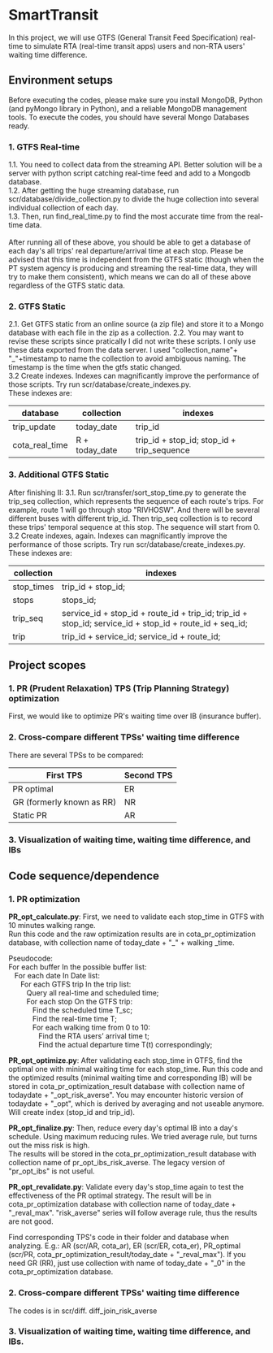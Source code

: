 # SmartTransit

In this project, we will use GTFS (General Transit Feed Specification) real-time to simulate RTA (real-time transit apps) users and non-RTA users' waiting time difference.

## Environment setups ##
Before executing the codes, please make sure you install MongoDB, Python (and pyMongo library in Python), and a reliable MongoDB management tools.
To execute the codes, you should have several Mongo Databases ready.

### 1. GTFS Real-time ###
1.1. You need to collect data from the streaming API. Better solution will be a server with python script catching real-time feed and add to a Mongodb database.<br />
1.2. After getting the huge streaming database, run scr/database/divide_collection.py to divide the huge collection into several individual collection of each day.<br />
1.3. Then, run find_real_time.py to find the most accurate time from the real-time data.<br />
<br />
After running all of these above, you should be able to get a database of each day's all trips' real departure/arrival time at each stop. Please be advised that this time is independent from the GTFS static (though when the PT system agency is producing and streaming the real-time data, they will try to make them consistent), which means we can do all of these above regardless of the GTFS static data.

### 2. GTFS Static
2.1. Get GTFS static from an online source (a zip file) and store it to a Mongo database with each file in the zip as a collection.
2.2. You may want to revise these scripts since pratically I did not write these scripts. I only use these data exported from the data server. I used "collection_name"+ "_"+timestamp to name the collection to avoid ambiguous naming. The timestamp is the time when the gtfs static changed. <br />
3.2 Create indexes. Indexes can magnificantly improve the performance of those scripts. Try run scr/database/create_indexes.py.<br />
These indexes are:

database | collection | indexes
------------- | ------------- | -------------
trip_update | today_date | trip_id
cota_real_time | R + today_date | trip_id + stop_id; stop_id + trip_sequence




### 3. Additional GTFS Static
After finishing II:
3.1. Run scr/transfer/sort_stop_time.py to generate the trip_seq collection, which represents the sequence of each route's trips. 
For example, route 1 will go through stop "RIVHOSW". And there will be several different buses with different trip_id. Then trip_seq collection is to record these trips' temporal sequence at this stop. The sequence will start from 0.<br />
3.2 Create indexes, again. Indexes can magnificantly improve the performance of those scripts. Try run scr/database/create_indexes.py.<br />
These indexes are:

collection | indexes
------------- | -------------
stop_times| trip_id + stop_id;<br />
stops| stops_id;<br />
trip_seq | service_id + stop_id + route_id + trip_id; trip_id + stop_id; service_id + stop_id + route_id + seq_id;<br />
trip | trip_id + service_id; service_id + route_id;<br />

## Project scopes ##

### 1. PR (Prudent Relaxation) TPS (Trip Planning Strategy) optimization ###
First, we would like to optimize PR's waiting time over IB (insurance buffer).
### 2. Cross-compare different TPSs' waiting time difference
There are several TPSs to be compared: 

First TPS  | Second TPS
------------- | -------------
PR optimal  | ER
GR (formerly known as RR)  | NR
Static PR    | AR
### 3. Visualization of waiting time, waiting time difference, and IBs


## Code sequence/dependence
### 1. PR optimization ###
**PR_opt_calculate.py**: First, we need to validate each stop_time in GTFS with 10 minutes walking range.<br />
Run this code and the raw optimization results are in cota_pr_optimization database, with collection name of today_date + "_" + walking _time.

Pseudocode:<br />
For each buffer In the possible buffer list:<br />
&nbsp;&nbsp;&nbsp;For each date In Date list:<br />
&nbsp;&nbsp;&nbsp;&nbsp;&nbsp;&nbsp;For each GTFS trip In the trip list:<br />
&nbsp;&nbsp;&nbsp;&nbsp;&nbsp;&nbsp;&nbsp;&nbsp;&nbsp;Query all real-time and scheduled time;<br />
&nbsp;&nbsp;&nbsp;&nbsp;&nbsp;&nbsp;&nbsp;&nbsp;&nbsp;For each stop On the GTFS trip:<br />
&nbsp;&nbsp;&nbsp;&nbsp;&nbsp;&nbsp;&nbsp;&nbsp;&nbsp;&nbsp;&nbsp;&nbsp;Find the scheduled time T_sc;<br />
&nbsp;&nbsp;&nbsp;&nbsp;&nbsp;&nbsp;&nbsp;&nbsp;&nbsp;&nbsp;&nbsp;&nbsp;Find the real-time time T;<br />
&nbsp;&nbsp;&nbsp;&nbsp;&nbsp;&nbsp;&nbsp;&nbsp;&nbsp;&nbsp;&nbsp;&nbsp;For each walking time from 0 to 10:<br />
&nbsp;&nbsp;&nbsp;&nbsp;&nbsp;&nbsp;&nbsp;&nbsp;&nbsp;&nbsp;&nbsp;&nbsp;&nbsp;&nbsp;&nbsp;Find the RTA users’ arrival time t;<br />
&nbsp;&nbsp;&nbsp;&nbsp;&nbsp;&nbsp;&nbsp;&nbsp;&nbsp;&nbsp;&nbsp;&nbsp;&nbsp;&nbsp;&nbsp;Find the actual departure time T(t) correspondingly;<br />

**PR_opt_optimize.py**: After validating each stop_time in GTFS, find the optimal one with minimal waiting time for each stop_time.
Run this code and the optimized results (minimal waiting time and corresponding IB) will be stored in cota_pr_optimization_result database with collection name of todaydate + "_opt_risk_averse".
You may encounter historic version of todaydate + "_opt", which is derived by averaging and not useable anymore. Will create index (stop_id and trip_id).

**PR_opt_finalize.py**: Then, reduce every day's optimal IB into a day's schedule. Using maximum reducing rules. We tried average rule, but turns out the miss risk is high. <br />The results will be stored in the cota_pr_optimization_result database with collection name of pr_opt_ibs_risk_averse. The legacy version of "pr_opt_ibs" is not useful.

**PR_opt_revalidate.py**: Validate every day's stop_time again to test the effectiveness of the PR optimal strategy.
The result will be in cota_pr_optimization database with collection name of today_date + "_reval_max". "risk_averse" series will follow average rule, thus the results are not good.<br />

Find corresponding TPS's code in their folder and database when analyzing. E.g.: AR (scr/AR, cota_ar), ER (scr/ER, cota_er), PR_optimal (scr/PR, cota_pr_optimization_result/today_date + "_reval_max"). If you need GR (RR), just use collection with name of today_date + "_0" in the cota_pr_optimization database.

### 2. Cross-compare different TPSs' waiting time difference
The codes is in scr/diff. 
diff_join_risk_averse

### 3. Visualization of waiting time, waiting time difference, and IBs.

